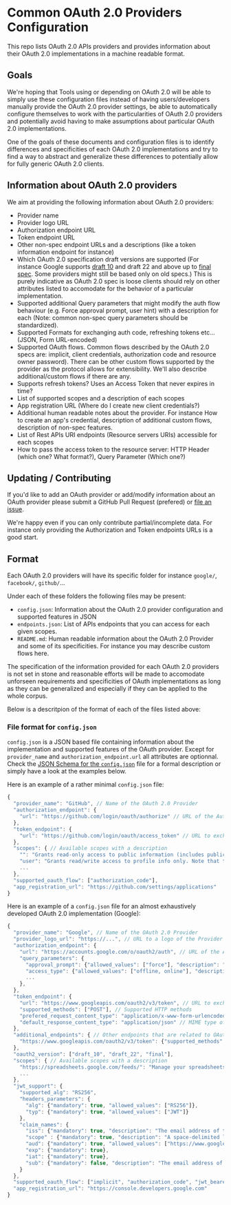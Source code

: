 # Common OAuth 2.0 Providers Configuration

This repo lists OAuth 2.0 APIs providers and provides information about their OAuth 2.0 implementations in a machine readable format. 


## Goals

We're hoping that Tools using or depending on OAuth 2.0 will be able to simply use these configuration files instead of having users/developers manually provide the OAuth 2.0 provider settings, be able to automatically configure themselves to work with the particularities of OAuth 2.0 providers and potentially avoid having to make assumptions about particular OAuth 2.0 implementations.

One of the goals of these documents and configuration files is to identify differences and specificities of each OAuth 2.0 implementations and try to find a way to abstract and generalize these differences to potentially allow for fully generic OAuth 2.0 clients.


## Information about OAuth 2.0 providers

We aim at providing the following information about OAuth 2.0 providers:
 - Provider name
 - Provider logo URL
 - Authorization endpoint URL
 - Token endpoint URL
 - Other non-spec endpoint URLs and a descriptions (like a token information endpoint for instance) 
 - Which OAuth 2.0 specification draft versions are supported (For instance Google supports [draft 10](https://tools.ietf.org/html/draft-ietf-oauth-v2-10) and draft 22 and above up to [final spec](https://tools.ietf.org/html/rfc6749). Some providers might still be based only on old specs.) This is purely indicative as OAuth 2.0 spec is loose clients should rely on other attributes listed to accomodate for the behavior of a particular implementation.
 - Supported additional Query parameters that might modify the auth flow behaviour (e.g. Force approval prompt, user hint) with a description for each (Note: common non-spec query parameters should be standardized).
 - Supported Formats for exchanging auth code, refreshing tokens etc... (JSON, Form URL-encoded)
 - Supported OAuth flows. Common flows described by the OAuth 2.0 specs are: implicit, client credentials, authorization code and resource owner password). There can be other custom flows supported by the provider as the protocol allows for extensibility. We'll also describe additional/custom flows if there are any.
 - Supports refresh tokens? Uses an Access Token that never expires in time?
 - List of supported scopes and a description of each scopes
 - App registration URL (Where do I create new client credentials?)
 - Additional human readable notes about the provider. For instance How to create an app's credential, description of additional custom flows, description of non-spec features.
 - List of Rest APIs URI endpoints (Resource servers URIs) accessible for each scopes
 - How to pass the access token to the resource server: HTTP Header (which one? What format?), Query Parameter (Which one?)


## Updating / Contributing

If you'd like to add an OAuth provider or add/modify information about an OAuth provider please submit a GitHub Pull Request (prefered) or [file an issue](https://github.com/nicolasgarnier/oauth-providers/issues).

We're happy even if you can only contribute partial/incomplete data. For instance only providing the Authorization and Token endpoints URLs is a good start.


## Format

Each OAuth 2.0 providers will have its specific folder for instance `google/`, `facebook/`, `github/`...

Under each of these folders the following files may be present:
 - `config.json`: Information about the OAuth 2.0 provider configuration and supported features in JSON
 - `endpoints.json`: List of APIs endpoints that you can access for each given scopes.
 - `README.md`: Human readable information about the OAuth 2.0 Provider and some of its specificities. For instance you may describe custom flows here.

The specification of the information provided for each OAuth 2.0 providers is not set in stone and reasonable efforts will be made to accomodate unforseen requirements and specificities of OAuth implementations as long as they can be generalized and especially if they can be applied to the whole corpus.

Below is a descritpion of the format of each of the files listed above:

### File format for `config.json`

`config.json` is a JSON based file containing information about the implementation and supported features of the OAuth provider. Except for `provider_name` and `authorization_endpoint.url` all attributes are optionnal. Check the [JSON Schema for the `config.json`](config.schema.json) file for a formal description or simply have a look at the examples below.

Here is an example of a rather minimal `config.json` file:

```javascript
{
  "provider_name": "GitHub", // Name of the OAuth 2.0 Provider
  "authorization_endpoint": {
    "url": "https://github.com/login/oauth/authorize" // URL of the Authroization endpoint
  },
  "token_endpoint": {
    "url": "https://github.com/login/oauth/access_token" // URL to exchange the auth code
  },
  "scopes": { // Available scopes with a description
    "": "Grants read-only access to public information (includes public user profile info, public repository info, and gists)", // Some providers allow an empty scope.
    "user": "Grants read/write access to profile info only. Note that this scope includes user:email and user:follow.",
    ...
  },
  "supported_oauth_flow": ["authorization_code"],
  "app_registration_url": "https://github.com/settings/applications"
}
```

Here is an example of a `config.json` file for an almost exhaustively developed OAuth 2.0 implementation (Google):

```javascript
{
  "provider_name": "Google", // Name of the OAuth 2.0 Provider
  "provider_logo_url": "https://...", // URL to a logo of the Provider
  "authorization_endpoint": {
    "url": "https://accounts.google.com/o/oauth2/auth", // URL of the Authroization endpoint
    "query_parameters": {
      "approval_prompt": {"allowed_values": ["force"], "description": "Forces display of the approval prompt. Avoids pass-through if the user has already granted access."},
      "access_type": {"allowed_values": ["offline, online"], "description": "If the value is 'offline' Will grant a refresh token in the authorization code flow. 'online' will only grant you an access token in the authorization code flow."}
      ...
    },
  },
  "token_endpoint": {
    "url": "https://www.googleapis.com/oauth2/v3/token", // URL to exchange the auth code 
    "supported_methods": ["POST"], // Supported HTTP methods
    "prefered_request_content_type": "application/x-www-form-urlencoded", // Prefered MIME type of the data that can be passed in the body of requests to the token endpoint.
    "default_response_content_type": "application/json" // MIME type of the data that is returned by the token endpoint by default.
  },
  "additional_endpoints": { // Other endpoints that are related to OAuth
    "https://www.googleapis.com/oauth2/v3/token": {"supported_methods": "GET", "description": "Returns the information about the access token. You have to provide an Access Token as a query parameter"}
  },
  "oauth2_version": ["draft_10", "draft_22", "final"],
  "scopes": { // Available scopes with a description
    "https://spreadsheets.google.com/feeds/": "Manage your spreadsheets."
    ...
  },
  "jwt_support": {
    "supported_alg": "RS256",
    "headers_parameters": {
      "alg": {"mandatory": true, "allowed_values": ["RS256"]},
      "typ": {"mandatory": true, "allowed_values": ["JWT"]}
    },
    "claim_names": {
      "iss": {"mandatory": true, "description": "The email address of the service account."}, // For registered/public claim names you may add a description.
      "scope" : {"mandatory": true, "description": "A space-delimited list of the permissions that the application requests."}, // For non-spec/private claim names you MUST add a description.
      "aud": {"mandatory": true, "allowed_values": ["https://www.googleapis.com/oauth2/v3/token"]},
      "exp": {"mandatory": true},
      "iat": {"mandatory": true},
      "sub": {"mandatory": false, "description": "The email address of the user for which the application is requesting delegated access. This can be used in the case of a Google Apps domain application that has been granted delegated access rights."},
    }
  },
  "supported_oauth_flow": ["implicit", "authorization_code", "jwt_bearer_token", "ext_android", "ext_post_message", "ext_installed_apps", "ext_authorization_code_oob"],
  "app_registration_url": "https://console.developers.google.com"
}
```
